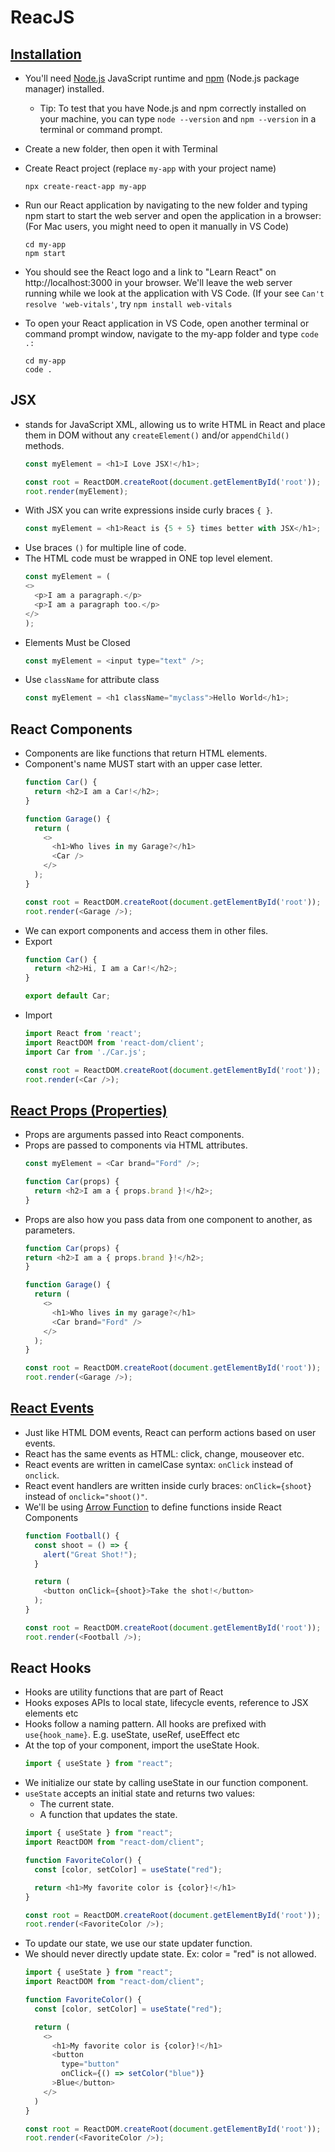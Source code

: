 # ReacJS

## [Installation](https://code.visualstudio.com/docs/nodejs/reactjs-tutorial)
- You'll need [Node.js](https://nodejs.org/) JavaScript runtime and [npm](https://www.npmjs.com/) (Node.js package manager) installed.
  - Tip: To test that you have Node.js and npm correctly installed on your machine, you can type ```node --version``` and ```npm --version``` in a terminal or command prompt.
- Create a new folder, then open it with Terminal
- Create React project (replace ```my-app``` with your project name)
  
  ```npx create-react-app my-app```

- Run our React application by navigating to the new folder and typing npm start to start the web server and open the application in a browser: (For Mac users, you might need to open it manually in VS Code)
  ```
  cd my-app
  npm start
  ```
- You should see the React logo and a link to "Learn React" on http://localhost:3000 in your browser. We'll leave the web server running while we look at the application with VS Code. (If your see ```Can't resolve 'web-vitals'```, try ```npm install web-vitals```

- To open your React application in VS Code, open another terminal or command prompt window, navigate to the my-app folder and type ```code .:```
  ```
  cd my-app
  code .
  ```

## JSX
- stands for JavaScript XML, allowing us to write HTML in React and place them in DOM without any ```createElement()``` and/or ```appendChild()``` methods.
  ```javascript
  const myElement = <h1>I Love JSX!</h1>;

  const root = ReactDOM.createRoot(document.getElementById('root'));
  root.render(myElement);
  ```
- With JSX you can write expressions inside curly braces ```{ }```.
  ```javascript
  const myElement = <h1>React is {5 + 5} times better with JSX</h1>;
  ```
- Use braces ```()``` for multiple line of code.
- The HTML code must be wrapped in ONE top level element.
  ```javascript
  const myElement = (
  <>
    <p>I am a paragraph.</p>
    <p>I am a paragraph too.</p>
  </>
  );
  ```
- Elements Must be Closed
  ```javascript
  const myElement = <input type="text" />;
  ```
- Use ```className``` for attribute class
  ```javascript
  const myElement = <h1 className="myclass">Hello World</h1>;
  ```

## React Components
- Components are like functions that return HTML elements.
- Component's name MUST start with an upper case letter.
  ```javascript
  function Car() {
    return <h2>I am a Car!</h2>;
  }

  function Garage() {
    return (
      <>
        <h1>Who lives in my Garage?</h1>
        <Car />
      </>
    );
  }

  const root = ReactDOM.createRoot(document.getElementById('root'));
  root.render(<Garage />);
  ```
- We can export components and access them in other files.
- Export
  ```javascript
  function Car() {
    return <h2>Hi, I am a Car!</h2>;
  }

  export default Car;
  ```
- Import
  ```javascript
  import React from 'react';
  import ReactDOM from 'react-dom/client';
  import Car from './Car.js';

  const root = ReactDOM.createRoot(document.getElementById('root'));
  root.render(<Car />);
  ```

## [React Props (Properties)](https://www.w3schools.com/REACT/react_props.asp)
- Props are arguments passed into React components.
- Props are passed to components via HTML attributes.
  ```javascript
  const myElement = <Car brand="Ford" />;
  
  function Car(props) {
    return <h2>I am a { props.brand }!</h2>;
  }
  ```
- Props are also how you pass data from one component to another, as parameters.
  ```javascript
  function Car(props) {
  return <h2>I am a { props.brand }!</h2>;
  }

  function Garage() {
    return (
      <>
        <h1>Who lives in my garage?</h1>
        <Car brand="Ford" />
      </>
    );
  }

  const root = ReactDOM.createRoot(document.getElementById('root'));
  root.render(<Garage />);
  ```

## [React Events](https://www.w3schools.com/REACT/react_events.asp)
- Just like HTML DOM events, React can perform actions based on user events.
- React has the same events as HTML: click, change, mouseover etc.
- React events are written in camelCase syntax: ```onClick``` instead of ```onclick```.
- React event handlers are written inside curly braces: ```onClick={shoot}```  instead of ```onclick="shoot()"```.
- We'll be using [Arrow Function](https://www.w3schools.com/REACT/react_es6_arrow.asp) to define functions inside React Components
  ```javascript
  function Football() {
    const shoot = () => {
      alert("Great Shot!");
    }

    return (
      <button onClick={shoot}>Take the shot!</button>
    );
  }

  const root = ReactDOM.createRoot(document.getElementById('root'));
  root.render(<Football />);
  ```

## React Hooks
- Hooks are utility functions that are part of React
- Hooks exposes APIs to local state, lifecycle events, reference to JSX elements etc
- Hooks follow a naming pattern. All hooks are prefixed with `use{hook_name}`. E.g. useState, useRef, useEffect etc
- At the top of your component, import the useState Hook.
  ```javascript
  import { useState } from "react";
  ```
- We initialize our state by calling useState in our function component.
- `useState` accepts an initial state and returns two values:
  - The current state.
  - A function that updates the state.
  ```javascript
  import { useState } from "react";
  import ReactDOM from "react-dom/client";

  function FavoriteColor() {
    const [color, setColor] = useState("red");

    return <h1>My favorite color is {color}!</h1>
  }

  const root = ReactDOM.createRoot(document.getElementById('root'));
  root.render(<FavoriteColor />);
  ```
- To update our state, we use our state updater function.
- We should never directly update state. Ex: color = "red" is not allowed.
  ```javascript
  import { useState } from "react";
  import ReactDOM from "react-dom/client";

  function FavoriteColor() {
    const [color, setColor] = useState("red");

    return (
      <>
        <h1>My favorite color is {color}!</h1>
        <button
          type="button"
          onClick={() => setColor("blue")}
        >Blue</button>
      </>
    )
  }

  const root = ReactDOM.createRoot(document.getElementById('root'));
  root.render(<FavoriteColor />);
  ```






















